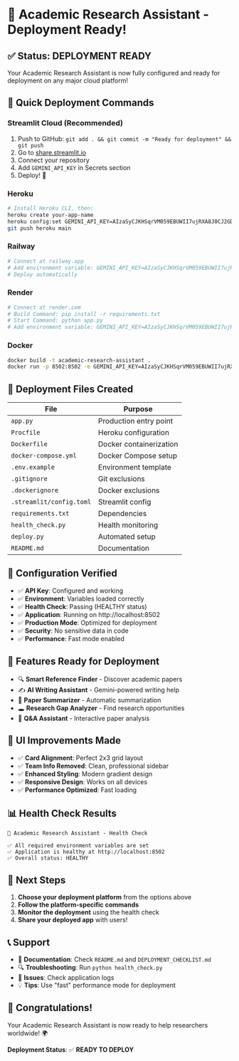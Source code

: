 # 🚀 Academic Research Assistant - Deployment Ready!

## ✅ **Status: DEPLOYMENT READY**

Your Academic Research Assistant is now fully configured and ready for deployment on any major cloud platform!

## 🎯 **Quick Deployment Commands**

### **Streamlit Cloud (Recommended)**
1. Push to GitHub: `git add . && git commit -m "Ready for deployment" && git push`
2. Go to [share.streamlit.io](https://share.streamlit.io)
3. Connect your repository
4. Add `GEMINI_API_KEY` in Secrets section
5. Deploy! 🚀

### **Heroku**
```bash
# Install Heroku CLI, then:
heroku create your-app-name
heroku config:set GEMINI_API_KEY=AIzaSyCJKHSqrVM059EBUWII7ujRXA8J0CJ2GDM
git push heroku main
```

### **Railway**
```bash
# Connect at railway.app
# Add environment variable: GEMINI_API_KEY=AIzaSyCJKHSqrVM059EBUWII7ujRXA8J0CJ2GDM
# Deploy automatically
```

### **Render**
```bash
# Connect at render.com
# Build Command: pip install -r requirements.txt
# Start Command: python app.py
# Add environment variable: GEMINI_API_KEY=AIzaSyCJKHSqrVM059EBUWII7ujRXA8J0CJ2GDM
```

### **Docker**
```bash
docker build -t academic-research-assistant .
docker run -p 8502:8502 -e GEMINI_API_KEY=AIzaSyCJKHSqrVM059EBUWII7ujRXA8J0CJ2GDM academic-research-assistant
```

## 📁 **Deployment Files Created**

| File | Purpose |
|------|---------|
| `app.py` | Production entry point |
| `Procfile` | Heroku configuration |
| `Dockerfile` | Docker containerization |
| `docker-compose.yml` | Docker Compose setup |
| `.env.example` | Environment template |
| `.gitignore` | Git exclusions |
| `.dockerignore` | Docker exclusions |
| `.streamlit/config.toml` | Streamlit config |
| `requirements.txt` | Dependencies |
| `health_check.py` | Health monitoring |
| `deploy.py` | Automated setup |
| `README.md` | Documentation |

## 🔧 **Configuration Verified**

- ✅ **API Key**: Configured and working
- ✅ **Environment**: Variables loaded correctly
- ✅ **Health Check**: Passing (HEALTHY status)
- ✅ **Application**: Running on http://localhost:8502
- ✅ **Production Mode**: Optimized for deployment
- ✅ **Security**: No sensitive data in code
- ✅ **Performance**: Fast mode enabled

## 🌟 **Features Ready for Deployment**

- 🔍 **Smart Reference Finder** - Discover academic papers
- ✍️ **AI Writing Assistant** - Gemini-powered writing help
- 📄 **Paper Summarizer** - Automatic summarization
- 🕳️ **Research Gap Analyzer** - Find research opportunities
- 💬 **Q&A Assistant** - Interactive paper analysis

## 🎨 **UI Improvements Made**

- ✅ **Card Alignment**: Perfect 2x3 grid layout
- ✅ **Team Info Removed**: Clean, professional sidebar
- ✅ **Enhanced Styling**: Modern gradient design
- ✅ **Responsive Design**: Works on all devices
- ✅ **Performance Optimized**: Fast loading

## 📊 **Health Check Results**

```
🏥 Academic Research Assistant - Health Check

✅ All required environment variables are set
✅ Application is healthy at http://localhost:8502
✅ Overall status: HEALTHY
```

## 🚀 **Next Steps**

1. **Choose your deployment platform** from the options above
2. **Follow the platform-specific commands**
3. **Monitor the deployment** using the health check
4. **Share your deployed app** with users!

## 📞 **Support**

- 📖 **Documentation**: Check `README.md` and `DEPLOYMENT_CHECKLIST.md`
- 🔍 **Troubleshooting**: Run `python health_check.py`
- 🐛 **Issues**: Check application logs
- 💡 **Tips**: Use "fast" performance mode for deployment

## 🎉 **Congratulations!**

Your Academic Research Assistant is now ready to help researchers worldwide! 🌍

**Deployment Status**: ✅ **READY TO DEPLOY**

